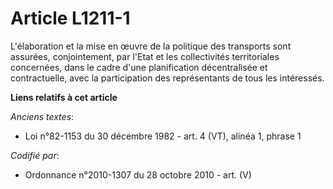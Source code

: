 # Article L1211-1

L'élaboration et la mise en œuvre de la politique des transports sont assurées, conjointement, par l'Etat et les
collectivités territoriales concernées, dans le cadre d'une planification décentralisée et contractuelle, avec la
participation des représentants de tous les intéressés.

**Liens relatifs à cet article**

_Anciens textes_:

  - Loi n°82-1153 du 30 décembre 1982 - art. 4 (VT), alinéa 1, phrase 1

_Codifié par_:

  - Ordonnance n°2010-1307 du 28 octobre 2010 - art. (V)
